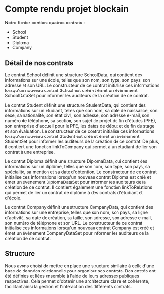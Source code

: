 # Compte rendu projet blockain

Notre fichier contient quatres contrats :

- School
- Student
- Diploma
- Company

## Détail de nos contrats

Le contrat School définit une structure SchoolData, qui contient des informations sur une école, telles que son nom, son type, son pays, son adresse et son URL.
Le constructeur de ce contrat initialise ces informations lorsqu'un nouveau contrat School est créé et émet un événement SchoolDataSet pour informer les auditeurs de la création de ce contrat.

Le contrat Student définit une structure StudentData, qui contient des informations sur un étudiant, telles que son nom, sa date de naissance, son sexe, sa nationalité, son état civil, son adresse, son adresse e-mail, son numéro de téléphone, sa section, son sujet de projet de fin d'études (PFE), son entreprise d'accueil pour le PFE, les dates de début et de fin du stage et son évaluation.
Le constructeur de ce contrat initialise ces informations lorsqu'un nouveau contrat Student est créé et émet un événement StudentSet pour informer les auditeurs de la création de ce contrat. De plus, il contient une fonction linkToCompany qui permet à un étudiant de lier son contrat à une entreprise.

Le contrat Diploma définit une structure DiplomaData, qui contient des informations sur un diplôme, telles que son nom, son type, son pays, sa spécialité, sa mention et sa date d'obtention.
Le constructeur de ce contrat initialise ces informations lorsqu'un nouveau contrat Diploma est créé et émet un événement DiplomaDataSet pour informer les auditeurs de la création de ce contrat. Il contient également une fonction linkToRelations qui permet de lier un contrat de diplôme à des contrats d'étudiant et d'école.

Le contrat Company définit une structure CompanyData, qui contient des informations sur une entreprise, telles que son nom, son pays, sa ligne d'activité, sa date de création, sa taille, son adresse, son adresse e-mail, son numéro de téléphone et son URL.
Le constructeur de ce contrat initialise ces informations lorsqu'un nouveau contrat Company est créé et émet un événement CompanyDataSet pour informer les auditeurs de la création de ce contrat.

## Structure

Nous avons choisi de mettre en place une structure similaire à celle d'une base de données relationnelle pour organiser ses contrats. Des entités ont été définies et liées ensemble à l'aide de leurs adresses publiques respectives. Cela permet d'obtenir une architecture claire et cohérente, facilitant ainsi la gestion et l'interaction des différents contrats.

